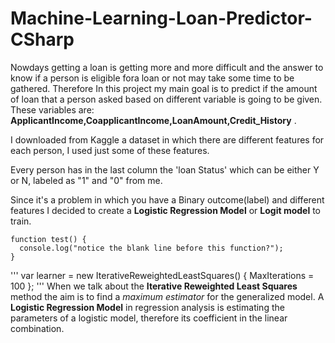 # Machine-Learning-Loan-Predictor-CSharp
Nowdays getting a loan is getting more and more difficult and the answer to know if a person is eligible fora
loan or not may take some time to be gathered.
Therefore In this project my main goal is to predict if the amount of loan that a person asked based on
different variable is going to be given.
These variables are: 
**ApplicantIncome,CoapplicantIncome,LoanAmount,Credit_History** .

I downloaded from Kaggle a dataset in which there are different features for each person, I used just some of these features.

Every person has in the last column the 'loan Status' which can be either Y or N, labeled as "1" and "0" from me.

Since it's a problem in which you have a Binary outcome(label) and different features I decided to create a **Logistic Regression Model** or **Logit model** to train.
```
function test() {
  console.log("notice the blank line before this function?");
}
```

''' 
var learner = new IterativeReweightedLeastSquares<LogisticRegression>()
            {
                MaxIterations = 100
            };
'''
When we talk about the **Iterative Reweighted Least Squares** method the aim is to find a *maximum estimator* for the generalized model. A **Logistic Regression Model** in regression analysis is estimating the parameters of a logistic model, therefore its coefficient in the linear combination.

